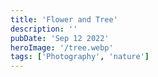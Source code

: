 ```yaml
---
title: 'Flower and Tree'
description: ''
pubDate: 'Sep 12 2022'
heroImage: '/tree.webp'
tags: ['Photography', 'nature']
---
```


